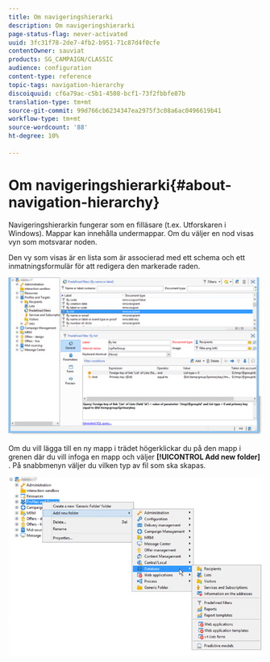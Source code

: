 ```yaml
---
title: Om navigeringshierarki
description: Om navigeringshierarki
page-status-flag: never-activated
uuid: 3fc31f78-2de7-4fb2-b951-71c87d4f0cfe
contentOwner: sauviat
products: SG_CAMPAIGN/CLASSIC
audience: configuration
content-type: reference
topic-tags: navigation-hierarchy
discoiquuid: cf6a79ac-c5b1-4508-bcf1-73f2fbbfe87b
translation-type: tm+mt
source-git-commit: 99d766cb6234347ea2975f3c08a6ac0496619b41
workflow-type: tm+mt
source-wordcount: '88'
ht-degree: 10%

---
```



# Om navigeringshierarki{#about-navigation-hierarchy}

Navigeringshierarkin fungerar som en filläsare (t.ex. Utforskaren i Windows). Mappar kan innehålla undermappar. Om du väljer en nod visas vyn som motsvarar noden.

Den vy som visas är en lista som är associerad med ett schema och ett inmatningsformulär för att redigera den markerade raden.

![](assets/d_ncs_integration_navigation.png)

Om du vill lägga till en ny mapp i trädet högerklickar du på den mapp i grenen där du vill infoga en mapp och väljer **[!UICONTROL Add new folder]** . På snabbmenyn väljer du vilken typ av fil som ska skapas.

![](assets/d_ncs_integration_navigation_create.png)

